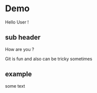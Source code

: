 # Demo

Hello User !

## sub header

How are you ?

Git is fun and also can be tricky sometimes

## example 

some text